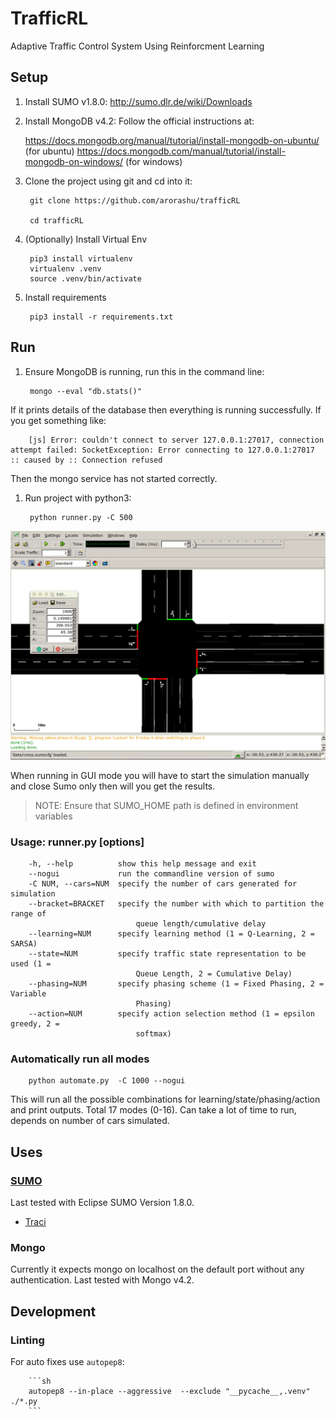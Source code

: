 # TrafficRL

Adaptive Traffic Control System Using Reinforcment Learning

## Setup

1. Install SUMO v1.8.0: <http://sumo.dlr.de/wiki/Downloads>

1. Install MongoDB v4.2: Follow the official instructions at:

    <https://docs.mongodb.org/manual/tutorial/install-mongodb-on-ubuntu/> (for ubuntu)
    <https://docs.mongodb.com/manual/tutorial/install-mongodb-on-windows/> (for windows)

1. Clone the project using git and cd into it:

        git clone https://github.com/arorashu/trafficRL

        cd trafficRL

1. (Optionally) Install Virtual Env

        pip3 install virtualenv
        virtualenv .venv
        source .venv/bin/activate

1. Install requirements

        pip3 install -r requirements.txt

## Run

1. Ensure MongoDB is running, run this in the command line:

        mongo --eval "db.stats()"

  If it prints details of the database then everything is running successfully. If you get something like:

        [js] Error: couldn't connect to server 127.0.0.1:27017, connection attempt failed: SocketException: Error connecting to 127.0.0.1:27017 :: caused by :: Connection refused

  Then the mongo service has not started correctly.

1. Run project with python3:

        python runner.py -C 500

![Simulation running in Sumo](./docs/simulation.png)

When running in GUI mode you will have to start the simulation manually and close Sumo only then will you get the results.

> NOTE: Ensure that SUMO_HOME path is defined in environment variables

### Usage: runner.py [options]

        -h, --help          show this help message and exit
        --nogui             run the commandline version of sumo
        -C NUM, --cars=NUM  specify the number of cars generated for simulation
        --bracket=BRACKET   specify the number with which to partition the range of
                                queue length/cumulative delay
        --learning=NUM      specify learning method (1 = Q-Learning, 2 = SARSA)
        --state=NUM         specify traffic state representation to be used (1 =
                                Queue Length, 2 = Cumulative Delay)
        --phasing=NUM       specify phasing scheme (1 = Fixed Phasing, 2 = Variable
                                Phasing)
        --action=NUM        specify action selection method (1 = epsilon greedy, 2 =
                                softmax)

### Automatically run all modes

        python automate.py  -C 1000 --nogui

This will run all the possible combinations for learning/state/phasing/action and print outputs. Total 17 modes (0-16). Can take a lot of time to run, depends on number of cars simulated.

## Uses

### [SUMO](https://github.com/eclipse/sumo)

Last tested with Eclipse SUMO Version 1.8.0.

- [Traci](https://sumo.dlr.de/docs/TraCI.html)

### Mongo

Currently it expects mongo on localhost on the default port without any authentication. Last tested with Mongo v4.2.

## Development

### Linting

For auto fixes use `autopep8`:

        ```sh
        autopep8 --in-place --aggressive  --exclude "__pycache__,.venv"  ./*.py
        ```

